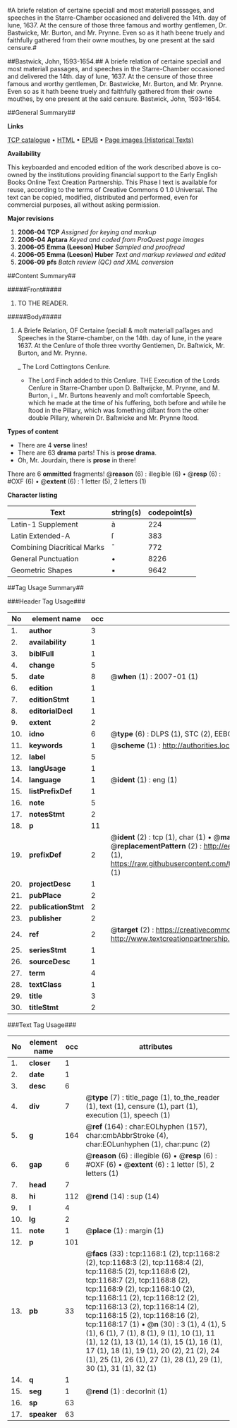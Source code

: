 #A briefe relation of certaine speciall and most materiall passages, and speeches in the Starre-Chamber occasioned and delivered the 14th. day of Iune, 1637. At the censure of those three famous and worthy gentlemen, Dr. Bastwicke, Mr. Burton, and Mr. Prynne. Even so as it hath beene truely and faithfully gathered from their owne mouthes, by one present at the said censure.#

##Bastwick, John, 1593-1654.##
A briefe relation of certaine speciall and most materiall passages, and speeches in the Starre-Chamber occasioned and delivered the 14th. day of Iune, 1637. At the censure of those three famous and worthy gentlemen, Dr. Bastwicke, Mr. Burton, and Mr. Prynne. Even so as it hath beene truely and faithfully gathered from their owne mouthes, by one present at the said censure.
Bastwick, John, 1593-1654.

##General Summary##

**Links**

[TCP catalogue](http://www.ota.ox.ac.uk/tcp/)  • 
[HTML](http://tei.it.ox.ac.uk/tcp/Texts-HTML/free/A05/A05581.html)  • 
[EPUB](http://tei.it.ox.ac.uk/tcp/Texts-EPUB/free/A05/A05581.epub) • 
[Page images (Historical Texts)](https://data.historicaltexts.jisc.ac.uk/view?pubId=eebo-99836876e&pageId=eebo-99836876e-1168-1)

**Availability**

This keyboarded and encoded edition of the
	       work described above is co-owned by the institutions
	       providing financial support to the Early English Books
	       Online Text Creation Partnership. This Phase I text is
	       available for reuse, according to the terms of Creative
	       Commons 0 1.0 Universal. The text can be copied,
	       modified, distributed and performed, even for
	       commercial purposes, all without asking permission.

**Major revisions**

1. __2006-04__ __TCP__ *Assigned for keying and markup*
1. __2006-04__ __Aptara__ *Keyed and coded from ProQuest page images*
1. __2006-05__ __Emma (Leeson) Huber__ *Sampled and proofread*
1. __2006-05__ __Emma (Leeson) Huber__ *Text and markup reviewed and edited*
1. __2006-09__ __pfs__ *Batch review (QC) and XML conversion*

##Content Summary##

#####Front#####

1. TO THE READER.

#####Body#####

1. A Briefe Relation,
OF
Certaine ſpeciall & moſt materiall paſſages
and Speeches in the Starre-chamber, on the 14th.
day of Iune, in the yeare 1637. At the Cenſure of thoſe three vvorthy Gentlemen,
Dr. Baſtwick, Mr. Burton,
and Mr. Prynne.

    _ The Lord Cottingtons Cenſure.

      * The Lord Finch added to this Cenſure.
THE Execution of the Lords Cenſure in Starre-Chamber upon
D. Baſtwijcke, M. Prynne, and M. Burton, i
    _ Mr. Burtons heavenly and moſt comfortable Speech, which he
made at the time of his fuffering, both before and while he ſtood in the Pillary,
which was ſomething diſtant from the other double Pillary, wherein Dr.
Baſtwicke and Mr. Prynne ſtood.

**Types of content**

  * There are 4 **verse** lines!
  * There are 63 **drama** parts! This is **prose drama**.
  * Oh, Mr. Jourdain, there is **prose** in there!

There are 6 **ommitted** fragments! 
 @__reason__ (6) : illegible (6)  •  @__resp__ (6) : #OXF (6)  •  @__extent__ (6) : 1 letter (5), 2 letters (1)

**Character listing**


|Text|string(s)|codepoint(s)|
|---|---|---|
|Latin-1 Supplement|à|224|
|Latin Extended-A|ſ|383|
|Combining             Diacritical Marks|̄|772|
|General Punctuation|•|8226|
|Geometric Shapes|▪|9642|

##Tag Usage Summary##

###Header Tag Usage###

|No|element name|occ|attributes|
|---|---|---|---|
|1.|__author__|3||
|2.|__availability__|1||
|3.|__biblFull__|1||
|4.|__change__|5||
|5.|__date__|8| @__when__ (1) : 2007-01 (1)|
|6.|__edition__|1||
|7.|__editionStmt__|1||
|8.|__editorialDecl__|1||
|9.|__extent__|2||
|10.|__idno__|6| @__type__ (6) : DLPS (1), STC (2), EEBO-CITATION (1), PROQUEST (1), VID (1)|
|11.|__keywords__|1| @__scheme__ (1) : http://authorities.loc.gov/ (1)|
|12.|__label__|5||
|13.|__langUsage__|1||
|14.|__language__|1| @__ident__ (1) : eng (1)|
|15.|__listPrefixDef__|1||
|16.|__note__|5||
|17.|__notesStmt__|2||
|18.|__p__|11||
|19.|__prefixDef__|2| @__ident__ (2) : tcp (1), char (1)  •  @__matchPattern__ (2) : ([0-9\-]+):([0-9IVX]+) (1), (.+) (1)  •  @__replacementPattern__ (2) : http://eebo.chadwyck.com/downloadtiff?vid=$1&page=$2 (1), https://raw.githubusercontent.com/textcreationpartnership/Texts/master/tcpchars.xml#$1 (1)|
|20.|__projectDesc__|1||
|21.|__pubPlace__|2||
|22.|__publicationStmt__|2||
|23.|__publisher__|2||
|24.|__ref__|2| @__target__ (2) : https://creativecommons.org/publicdomain/zero/1.0/ (1), http://www.textcreationpartnership.org/docs/. (1)|
|25.|__seriesStmt__|1||
|26.|__sourceDesc__|1||
|27.|__term__|4||
|28.|__textClass__|1||
|29.|__title__|3||
|30.|__titleStmt__|2||


###Text Tag Usage###

|No|element name|occ|attributes|
|---|---|---|---|
|1.|__closer__|1||
|2.|__date__|1||
|3.|__desc__|6||
|4.|__div__|7| @__type__ (7) : title_page (1), to_the_reader (1), text (1), censure (1), part (1), execution (1), speech (1)|
|5.|__g__|164| @__ref__ (164) : char:EOLhyphen (157), char:cmbAbbrStroke (4), char:EOLunhyphen (1), char:punc (2)|
|6.|__gap__|6| @__reason__ (6) : illegible (6)  •  @__resp__ (6) : #OXF (6)  •  @__extent__ (6) : 1 letter (5), 2 letters (1)|
|7.|__head__|7||
|8.|__hi__|112| @__rend__ (14) : sup (14)|
|9.|__l__|4||
|10.|__lg__|2||
|11.|__note__|1| @__place__ (1) : margin (1)|
|12.|__p__|101||
|13.|__pb__|33| @__facs__ (33) : tcp:1168:1 (2), tcp:1168:2 (2), tcp:1168:3 (2), tcp:1168:4 (2), tcp:1168:5 (2), tcp:1168:6 (2), tcp:1168:7 (2), tcp:1168:8 (2), tcp:1168:9 (2), tcp:1168:10 (2), tcp:1168:11 (2), tcp:1168:12 (2), tcp:1168:13 (2), tcp:1168:14 (2), tcp:1168:15 (2), tcp:1168:16 (2), tcp:1168:17 (1)  •  @__n__ (30) : 3 (1), 4 (1), 5 (1), 6 (1), 7 (1), 8 (1), 9 (1), 10 (1), 11 (1), 12 (1), 13 (1), 14 (1), 15 (1), 16 (1), 17 (1), 18 (1), 19 (1), 20 (2), 21 (2), 24 (1), 25 (1), 26 (1), 27 (1), 28 (1), 29 (1), 30 (1), 31 (1), 32 (1)|
|14.|__q__|1||
|15.|__seg__|1| @__rend__ (1) : decorInit (1)|
|16.|__sp__|63||
|17.|__speaker__|63||
